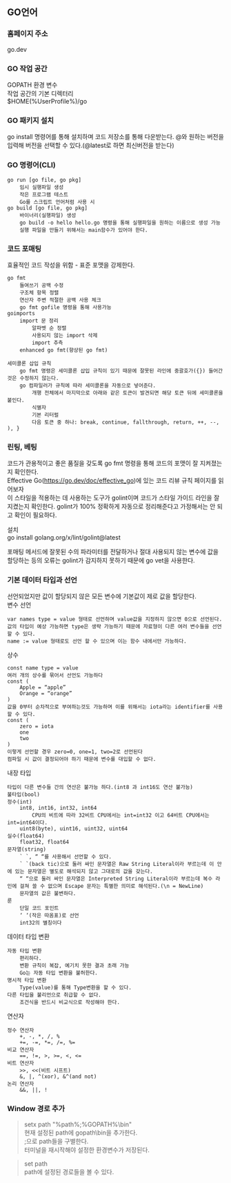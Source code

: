 ## GO언어
### 홈페이지 주소
go.dev

### GO 작업 공간
GOPATH 환경 변수   
작업 공간의 기본 디렉터리   
$HOME(%UserProfile%)/go   

### GO 패키지 설치
go install 명령어를 통해 설치하며 코드 저장소를 통해 다운받는다.
@와 원하는 버전을 입력해 버전을 선택할 수 있다.(@latest로 하면 최신버전을 받는다)

### GO 명령어(CLI)

    go run [go file, go pkg]
        임시 실행파일 생성
        작은 프로그램 테스트
        Go를 스크립트 언어처럼 사용 시
    go build [go file, go pkg]
        바이너리(실행파일) 생성
        go build -o hello hello.go 명령을 통해 실행파일을 원하는 이름으로 생성 가능
        실행 파일을 만들기 위해서는 main함수가 있어야 한다.

### 코드 포매팅
효율적인 코드 작성을 위함 - 표준 포맷을 강제한다.   

    go fmt
        들여쓰기 공백 수정
        구조체 항목 정렬
        연산자 주변 적절한 공백 사용 체크
        go fmt gofile 명령을 통해 사용가능
    goimports
        import 문 정리
            알파벳 순 정렬
            사용되지 않는 import 삭제
            import 추측
        enhanced go fmt(향상된 go fmt)
    
    세미콜론 삽입 규칙
        go fmt 명령은 세미콜론 삽입 규칙이 있기 때문에 잘못된 라인에 중괄호가({}) 들어간 것은 수정하지 않는다.
        go 컴파일러가 규칙에 따라 세미콜론을 자동으로 넣어준다.
            개행 전체에서 마지막으로 아래와 같은 토큰이 발견되면 해당 토큰 뒤에 세미콜론을 붙인다.
            식별자
            기본 리터럴
            다음 토큰 중 하나: break, continue, fallthrough, return, ++, --, ), }

### 린팅, 베팅
코드가 관용적이고 좋은 품질을 갖도록 go fmt 명령을 통해 코드의 포맷이 잘 지켜졌는지 확인한다.   
Effective Go(https://go.dev/doc/effective_go)에 있는 코드 리뷰 규칙 페이지를 읽어보자   
이 스타일을 적용하는 데 사용하는 도구가 golint이며 코드가 스타일 가이드 라인을 잘 지켰는지 확인한다. golint가 100% 정확하게 자동으로 정리해준다고 가정해서는 안 되고 확인이 필요하다.   

설치   
go install golang.org/x/lint/golint@latest   

포매팅 메서드에 잘못된 수의 파라미터를 전달하거나 절대 사용되지 않는 변수에 값을 할당하는 등의 오류는 golint가 감지하지 못하기 때문에 go vet을 사용한다.   

### 기본 데이터 타입과 선언
선언되었지만 값이 할당되지 않은 모든 변수에 기본값이 제로 값을 할당한다.   
변수 선언   

    var names type = value 형태로 선언하며 value값을 지정하지 않으면 0으로 선언된다. 값의 타입이 예상 가능하면 type은 생략 가능하기 때문에 자료형이 다른 여러 변수들을 선언 할 수 있다.
    name := value 형태로도 선언 할 수 있으며 이는 함수 내에서만 가능하다.

상수

    const name type = value
    여러 개의 상수를 묶어서 선언도 가능하다
    const (
        Apple = “apple”
        Orange = “orange”
    )
    값을 0부터 순차적으로 부여하는것도 가능하며 이를 위해서는 iota라는 identifier를 사용할 수 있다.
    const (
        zero = iota
        one
        two
    )
    이렇게 선언할 경우 zero=0, one=1, two=2로 선언된다
    컴파일 시 값이 결정되어야 하기 때문에 변수를 대입할 수 없다.

내장 타입

    타입이 다른 변수들 간의 연산은 불가능 하다.(int8 과 int16도 연산 불가능)
    불타입(bool)
    정수(int)
        int8, int16, int32, int64
            CPU의 비트에 따라 32비트 CPU에서는 int=int32 이고 64비트 CPU에서는 int=int64이다.
        uint8(byte), uint16, uint32, uint64
    실수(float64)
        float32, float64
    문자열(string)
        ` `, “ “를 사용해서 선언할 수 있다.
        ` `(back tic)으로 둘러 싸인 문자열은 Raw String Literal이라 부르는데 이 안에 있는 문자열은 별도로 해석되지 않고 그대로의 값을 갖는다.
        “ “으로 둘러 싸인 문자열은 Interpreted String Literal이라 부르는데 복수 라인에 걸쳐 쓸 수 없으며 Escape 문자는 특별한 의미로 해석된다.(\n = NewLine)
        문자열의 값은 불변하다.
    룬
        단일 코드 포인트
        ‘ ‘(작은 따옴표)로 선언
        int32의 별칭이다

데이터 타입 변환

    자동 타입 변환
        편리하다.
        변환 규칙이 복잡, 예기치 못한 결과 초래 가능
        Go는 자동 타입 변환을 불허한다.
    명시적 타입 변환
        Type(value)를 통해 Type변환을 할 수 있다.
    다른 타입을 불리언으로 취급할 수 없다.
        조건식을 반드시 비교식으로 작성해야 한다.

연산자

    정수 연산자
        +, -, *, /, %
        +=, -=, *=, /=, %=
    비교 연산자
        ==, !=, >, >=, <, <=
    비트 연산자
        >>, <<(비트 시프트)
        &, |, ^(xor), &^(and not)
    논리 연산자
        &&, ||, !

### Window 경로 추가
>setx path "%path%;%GOPATH%\bin"   
현재 설정된 path에 gopath\bin을 추가한다.   
;으로 path들을 구별한다.   
터미널을 재시작해야 설정한 환경변수가 저장된다.   

>set path   
path에 설정된 경로들을 볼 수 있다.   